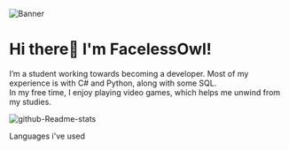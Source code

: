 ![Banner](https://github.com/user-attachments/assets/008ad6b5-b30e-4341-9ad0-16979e1a62f6)

#        Hi there👋 I'm FacelessOwl!<br>

<p>I’m a student working towards becoming a developer. Most of my experience is with C# and Python, along with some SQL.<br> In my free time, I enjoy playing video games, which helps me unwind from my studies.</p>


![github-Readme-stats](https://github-readme-stats.vercel.app/api?username=FacelessOwl&show=reviews,&show_icons=true)

<P>
Languages i've used

